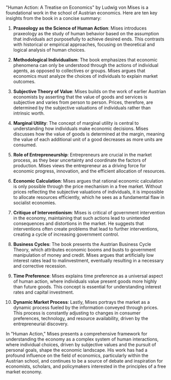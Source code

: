 "Human Action: A Treatise on Economics" by Ludwig von Mises is a foundational work in the school of Austrian economics. Here are ten key insights from the book in a concise summary:

1. **Praxeology as the Science of Human Action**: Mises introduces praxeology as the study of human behavior based on the assumption that individuals act purposefully to achieve desired ends. This contrasts with historical or empirical approaches, focusing on theoretical and logical analysis of human choices.

2. **Methodological Individualism**: The book emphasizes that economic phenomena can only be understood through the actions of individual agents, as opposed to collectives or groups. Mises argues that economics must analyze the choices of individuals to explain market outcomes.

3. **Subjective Theory of Value**: Mises builds on the work of earlier Austrian economists by asserting that the value of goods and services is subjective and varies from person to person. Prices, therefore, are determined by the subjective valuations of individuals rather than intrinsic worth.

4. **Marginal Utility**: The concept of marginal utility is central to understanding how individuals make economic decisions. Mises discusses how the value of goods is determined at the margin, meaning the value of each additional unit of a good decreases as more units are consumed.

5. **Role of Entrepreneurship**: Entrepreneurs are crucial in the market process, as they bear uncertainty and coordinate the factors of production. Mises views the entrepreneur as a driving force for economic progress, innovation, and the efficient allocation of resources.

6. **Economic Calculation**: Mises argues that rational economic calculation is only possible through the price mechanism in a free market. Without prices reflecting the subjective valuations of individuals, it is impossible to allocate resources efficiently, which he sees as a fundamental flaw in socialist economies.

7. **Critique of Interventionism**: Mises is critical of government intervention in the economy, maintaining that such actions lead to unintended consequences and distortions in the market. He suggests that interventions often create problems that lead to further interventions, creating a cycle of increasing government control.

8. **Business Cycles**: The book presents the Austrian Business Cycle Theory, which attributes economic booms and busts to government manipulation of money and credit. Mises argues that artificially low interest rates lead to malinvestment, eventually resulting in a necessary and corrective recession.

9. **Time Preference**: Mises explains time preference as a universal aspect of human action, where individuals value present goods more highly than future goods. This concept is essential for understanding interest rates and capital investment.

10. **Dynamic Market Process**: Lastly, Mises portrays the market as a dynamic process fueled by the information conveyed through prices. This process is constantly adjusting to changes in consumer preferences, technology, and resource availability, driven by the entrepreneurial discovery.

In "Human Action," Mises presents a comprehensive framework for understanding the economy as a complex system of human interactions, where individual choices, driven by subjective values and the pursuit of personal goals, shape the economic landscape. His work has had a profound influence on the field of economics, particularly within the Austrian school, and continues to be a source of debate and inspiration for economists, scholars, and policymakers interested in the principles of a free market economy.